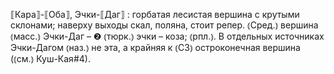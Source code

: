 ---
---

⟦Кара⟧-⟦Оба⟧, Эчки-⟦Даг⟧
: горбатая лесистая вершина с крутыми склонами; наверху выходы скал, поляна, стоит репер. ⦅Сред.⦆ вершина ⦅масс.⦆ Эчки-Даг – ❷ ⦅тюрк.⦆ эчки – коза; ⦅рпл.⦆. В отдельных источниках Эчки-Дагом ⦅наз.⦆ не эта, а крайняя к ⦅СЗ⦆ остроконечная вершина (⦅см.⦆ Куш-Кая#4).
